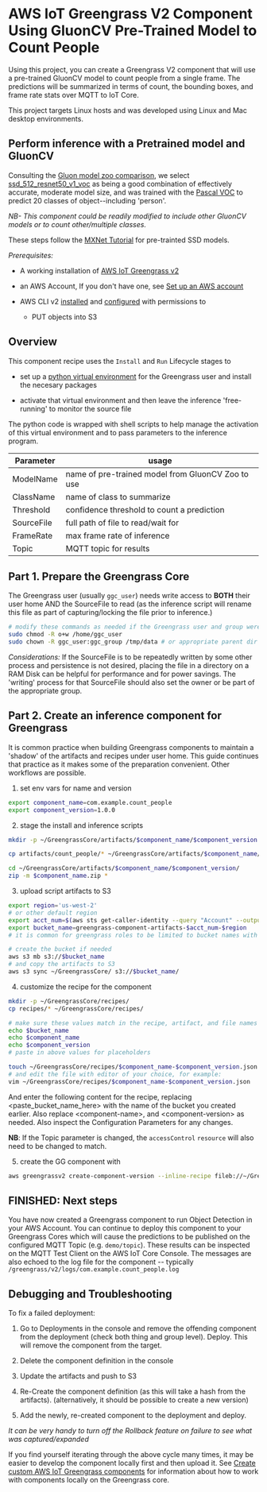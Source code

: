 # AWS IoT Greengrass V2 Component Using GluonCV Pre-Trained Model to Count People 

Using this project, you can create a Greengrass V2 component that will use a pre-trained GluonCV model to count people from a single frame. The predictions will be summarized in terms of count, the bounding boxes, and frame rate stats over MQTT to IoT Core.

This project targets Linux hosts and was developed using Linux and Mac desktop environments.

## Perform inference with a Pretrained model and GluonCV

Consulting the [Gluon model zoo comparison](https://cv.gluon.ai/model_zoo/detection.html), we select [ssd_512_resnet50_v1_voc](https://cv.gluon.ai/model_zoo/detection.html#id1) as being a good combination of effectively accurate, moderate model size, and was trained with the [Pascal VOC](http://host.robots.ox.ac.uk/pascal/VOC/#history) to predict 20 classes of object--including 'person'. 

_NB- This component could be readily modified to include other GluonCV models or to count other/multiple classes._

These steps follow the [MXNet Tutorial](https://cv.gluon.ai/build/examples_detection/demo_ssd.html#sphx-glr-build-examples-detection-demo-ssd-py) for pre-trainted SSD models.

_Prerequisites:_

* A working installation of [AWS IoT Greengrass v2](https://docs.aws.amazon.com/greengrass/index.html)

* an AWS Account, If you don't have one, see [Set up an AWS account](https://docs.aws.amazon.com/greengrass/v2/developerguide/setting-up.html#set-up-aws-account)

* AWS CLI v2 [installed](https://docs.aws.amazon.com/cli/latest/userguide/install-cliv2.html) and [configured](https://docs.aws.amazon.com/cli/latest/userguide/cli-chap-configure.html) with permissions to
  * PUT objects into S3

## Overview

This component recipe uses the `Install` and `Run` Lifecycle stages to  

* set up a [python virtual environment](https://pypi.org/project/virtualenv/) for the Greengrass user and install the necesary packages 

* activate that virtual environment and then leave the inference 'free-running' to monitor the source file

The python code is wrapped with shell scripts to help manage the activation of this virtual environment and to pass parameters to the inference program.

| Parameter | usage |
| --- | --- |
| ModelName | name of pre-trained model from GluonCV Zoo to use |
| ClassName | name of class to summarize |
| Threshold | confidence threshold to count a prediction |
| SourceFile | full path of file to read/wait for |
| FrameRate | max frame rate of inference |
| Topic | MQTT topic for results |


## Part 1. Prepare the Greengrass Core

The Greengrass user (usually `ggc_user`) needs write access to **BOTH** their user home AND the SourceFile to read (as the inference script will rename this file as part of capturing/locking the file prior to inference.)

```bash
# modify these commands as needed if the Greengrass user and group were configured to be OTHER than ggc_user:ggc_group
sudo chmod -R o+w /home/ggc_user
sudo chown -R ggc_user:ggc_group /tmp/data # or appropriate parent dir for the SourceFile
```

_Considerations:_ If the SourceFile is to be repeatedly written by some other process and persistence is not desired, placing the file in a directory on a RAM Disk can be helpful for performance and for power savings. The 'writing' process for that SourceFile should also set the owner or be part of the appropriate group.

## Part 2. Create an inference component for Greengrass

It is common practice when building Greengrass components to maintain a 'shadow' of the artifacts and recipes under user home. This guide continues that practice as it makes some of the preparation convenient. Other workflows are possible.


1. set env vars for name and version

```bash 
export component_name=com.example.count_people
export component_version=1.0.0
```

2. stage the install and inference scripts

```bash
mkdir -p ~/GreengrassCore/artifacts/$component_name/$component_version

cp artifacts/count_people/* ~/GreengrassCore/artifacts/$component_name/$component_version/

cd ~/GreengrassCore/artifacts/$component_name/$component_version/
zip -m $component_name.zip *
```

3. upload script artifacts to S3

```bash
export region='us-west-2'
# or other default region
export acct_num=$(aws sts get-caller-identity --query "Account" --output text)
export bucket_name=greengrass-component-artifacts-$acct_num-$region
# it is common for greengrass roles to be limited to bucket names with these words

# create the bucket if needed
aws s3 mb s3://$bucket_name
# and copy the artifacts to S3
aws s3 sync ~/GreengrassCore/ s3://$bucket_name/
```

4. customize the recipe for the component

```bash
mkdir -p ~/GreengrassCore/recipes/
cp recipes/* ~/GreengrassCore/recipes/

# make sure these values match in the recipe, artifact, and file names
echo $bucket_name
echo $component_name
echo $component_version
# paste in above values for placeholders

touch ~/GreengrassCore/recipes/$component_name-$component_version.json
# and edit the file with editor of your choice, for example:
vim ~/GreengrassCore/recipes/$component_name-$component_version.json
```

And enter the following content for the recipe, replacing <paste_bucket_name_here> with the name of the bucket you created earlier. Also replace <component\-name>, and <component\-version> as needed.  Also inspect the Configuration Parameters for any changes. 

**NB**: If the Topic parameter is changed, the `accessControl` `resource` will also need to be changed to match.

5. create the GG component with 

```bash
aws greengrassv2 create-component-version --inline-recipe fileb://~/GreengrassCore/recipes/$component_name-$component_version.json
```

## FINISHED: Next steps

You have now created a Greengrass component to run Object Detection in your AWS Account. You can continue to deploy this component to your Greengrass Cores which will cause the predictions to be published on the configured MQTT Topic (e.g. `demo/topic`). These results can be inspected on the MQTT Test Client on the AWS IoT Core Console. The messages are also echoed to the log file for the component -- typically `/greengrass/v2/logs/com.example.count_people.log`

## Debugging and Troubleshooting

To fix a failed deployment:

1. Go to Deployments in the console and remove the offending component from the deployment (check both thing and group level). Deploy.  This will remove the component from the target.

2. Delete the component definition in the console

3. Update the artifacts and push to S3

4. Re-Create the component definition (as this will take a hash from the artifacts). (alternatively, it should be possible to create a new version)

5. Add the newly, re-created component to the deployment and deploy.

_It can be very handy to turn off the Rollback feature on failure to see what was captured/expanded_

If you find yourself iterating through the above cycle many times, it may be easier to develop the component locally first and then upload it. See [Create custom AWS IoT Greengrass components](https://docs.aws.amazon.com/greengrass/v2/developerguide/create-components.html) for information about how to work with components locally on the Greengrass core.
